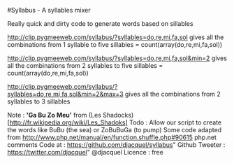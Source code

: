 #Syllabus - A syllables mixer

Really quick and dirty code to generate words based on sillables

http://clip.pygmeeweb.com/syllabus/?syllables=do,re,mi,fa,sol
gives all the combinations from 1 syllable to five sillables = count(array(do,re,mi,fa,sol))

http://clip.pygmeeweb.com/syllabus/?syllables=do,re,mi,fa,sol&min=2
gives all the combinations from 2 syllables to five sillables = count(array(do,re,mi,fa,sol))

http://clip.pygmeeweb.com/syllabus/?syllables=do,re,mi,fa,sol&min=2&max=3
gives all the combinations from 2 syllables to 3 sillables

Note : **'Ga Bu Zo Meu'** from (Les Shadocks)[http://fr.wikipedia.org/wiki/Les_Shadoks] 
Todo : Allow our script to create the words like BuBu (the sea) or ZoBuBuGa (to pump)
Some code adapted from http://www.php.net/manual/en/function.shuffle.php#90615 php.net comments
Code at : https://github.com/djacquel/syllabus" Github
Tweeter : https://twitter.com/djacquel" @djacquel
Licence : free